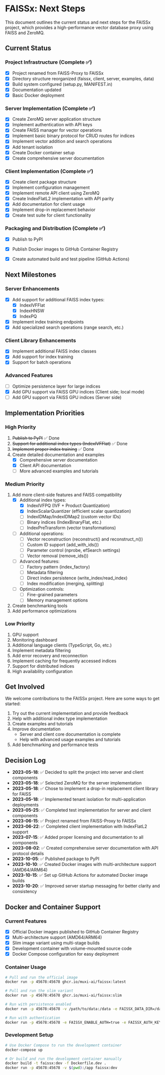 # FAISSx: Next Steps

This document outlines the current status and next steps for the FAISSx project, which provides a high-performance vector database proxy using FAISS and ZeroMQ.

## Current Status

### Project Infrastructure (Complete ✅)
- [x] Project renamed from FAISS-Proxy to FAISSx
- [x] Directory structure reorganized (faissx, client, server, examples, data)
- [x] Build system configured (setup.py, MANIFEST.in)
- [x] Documentation updated
- [x] Basic Docker deployment

### Server Implementation (Complete ✅)
- [x] Create ZeroMQ server application structure
- [x] Implement authentication with API keys
- [x] Create FAISS manager for vector operations
- [x] Implement basic binary protocol for CRUD routes for indices
- [x] Implement vector addition and search operations
- [x] Add tenant isolation
- [x] Create Docker container setup
- [x] Create comprehensive server documentation

### Client Implementation (Complete ✅)
- [x] Create client package structure
- [x] Implement configuration management
- [x] Implement remote API client using ZeroMQ
- [x] Create IndexFlatL2 implementation with API parity
- [x] Add documentation for client usage
- [x] Implement drop-in replacement behavior
- [x] Create test suite for client functionality

### Packaging and Distribution (Complete ✅)
- [x] Publish to PyPI
- [x] Publish Docker images to GitHub Container Registry
- [x] Create automated build and test pipeline (GitHub Actions)


## Next Milestones

### Server Enhancements
- [x] Add support for additional FAISS index types:
  - [x] IndexIVFFlat
  - [x] IndexHNSW
  - [x] IndexPQ
- [x] Implement index training endpoints
- [x] Add specialized search operations (range search, etc.)

### Client Library Enhancements
- [x] Implement additional FAISS index classes
- [x] Add support for index training
- [x] Support for batch operations

### Advanced Features
- [ ] Optimize persistence layer for large indices
- [x] Add GPU support via FAISS GPU indices (Client side; local mode)
- [ ] Add GPU support via FAISS GPU indices (Server side)

## Implementation Priorities

### High Priority
1. ~~Publish to PyPI~~ ✅ Done
2. ~~Support for additional index types (IndexIVFFlat)~~ ✅ Done
3. ~~Implement proper index training~~ ✅ Done
4. Create detailed documentation and examples
   - [x] Comprehensive server documentation
   - [x] Client API documentation
   - [ ] More advanced examples and tutorials

### Medium Priority
1. Add more client-side features and FAISS compatibility
   - [x] Additional index types:
     - [x] IndexIVFPQ (IVF + Product Quantization)
     - [x] IndexScalarQuantizer (efficient scalar quantization)
     - [ ] IndexIDMap/IndexIDMap2 (custom vector IDs)
     - [ ] Binary indices (IndexBinaryFlat, etc.)
     - [ ] IndexPreTransform (vector transformations)
   - [ ] Additional operations:
     - [ ] Vector reconstruction (reconstruct() and reconstruct_n())
     - [ ] Custom ID support (add_with_ids())
     - [ ] Parameter control (nprobe, efSearch settings)
     - [ ] Vector removal (remove_ids())
   - [ ] Advanced features:
     - [ ] Factory pattern (index_factory)
     - [ ] Metadata filtering
     - [ ] Direct index persistence (write_index/read_index)
     - [ ] Index modification (merging, splitting)
   - [ ] Optimization controls:
     - [ ] Fine-grained parameters
     - [ ] Memory management options
2. Create benchmarking tools
3. Add performance optimizations

### Low Priority
1. GPU support
2. Monitoring dashboard
3. Additional language clients (TypeScript, Go, etc.)
4. Implement metadata filtering
5. Add error recovery and reconnection
6. Implement caching for frequently accessed indices
7. Support for distributed indices
8. High availability configuration

## Get Involved

We welcome contributions to the FAISSx project. Here are some ways to get started:

1. Try out the current implementation and provide feedback
2. Help with additional index type implementation
3. Create examples and tutorials
4. Improve documentation
   - Server and client core documentation is complete
   - Help with advanced usage examples and tutorials
5. Add benchmarking and performance tests

## Decision Log

- **2023-05-18**: ✅ Decided to split the project into server and client components
- **2023-05-18**: ✅ Selected ZeroMQ for the server implementation
- **2023-05-18**: ✅ Chose to implement a drop-in replacement client library for FAISS
- **2023-05-18**: ✅ Implemented tenant isolation for multi-application deployments
- **2023-05-25**: ✅ Completed test implementation for server and client components
- **2023-06-15**: ✅ Project renamed from FAISS-Proxy to FAISSx
- **2023-06-22**: ✅ Completed client implementation with IndexFlatL2 support
- **2023-07-15**: ✅ Added proper licensing and documentation to all components
- **2023-08-02**: ✅ Created comprehensive server documentation with API protocol details
- **2023-10-05**: ✅ Published package to PyPI
- **2023-10-10**: ✅ Created Docker images with multi-architecture support (AMD64/ARM64)
- **2023-10-15**: ✅ Set up GitHub Actions for automated Docker image builds
- **2023-10-20**: ✅ Improved server startup messaging for better clarity and consistency

## Docker and Container Support

### Current Features
- [x] Official Docker images published to GitHub Container Registry
- [x] Multi-architecture support (AMD64/ARM64)
- [x] Slim image variant using multi-stage builds
- [x] Development container with volume-mounted source code
- [x] Docker Compose configuration for easy deployment

### Container Usage
```bash
# Pull and run the official image
docker run -p 45678:45678 ghcr.io/muxi-ai/faissx:latest

# Pull and run the slim variant
docker run -p 45678:45678 ghcr.io/muxi-ai/faissx:slim

# Run with persistence enabled
docker run -p 45678:45678 -v /path/to/data:/data -e FAISSX_DATA_DIR=/data ghcr.io/muxi-ai/faissx:latest

# Run with authentication
docker run -p 45678:45678 -e FAISSX_ENABLE_AUTH=true -e FAISSX_AUTH_KEYS="key1:tenant1,key2:tenant2" ghcr.io/muxi-ai/faissx:latest
```

### Development Setup
```bash
# Use Docker Compose to run the development container
docker-compose up

# Or build and run the development container manually
docker build -t faissx:dev -f Dockerfile.dev .
docker run -p 45678:45678 -v $(pwd):/app faissx:dev
```
